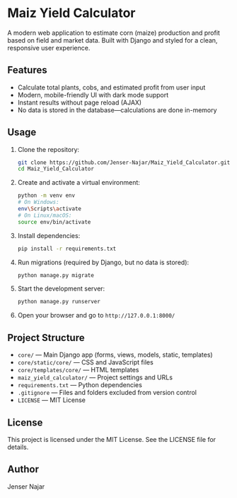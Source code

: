 
Maiz Yield Calculator
=====================

A modern web application to estimate corn (maize) production and profit based on field and market data. Built with Django and styled for a clean, responsive user experience.

Features
--------
- Calculate total plants, cobs, and estimated profit from user input
- Modern, mobile-friendly UI with dark mode support
- Instant results without page reload (AJAX)
- No data is stored in the database—calculations are done in-memory

Usage
-----
1. Clone the repository:
   ```sh
   git clone https://github.com/Jenser-Najar/Maiz_Yield_Calculator.git
   cd Maiz_Yield_Calculator
   ```
2. Create and activate a virtual environment:
   ```sh
   python -m venv env
   # On Windows:
   env\Scripts\activate
   # On Linux/macOS:
   source env/bin/activate
   ```
3. Install dependencies:
   ```sh
   pip install -r requirements.txt
   ```
4. Run migrations (required by Django, but no data is stored):
   ```sh
   python manage.py migrate
   ```
5. Start the development server:
   ```sh
   python manage.py runserver
   ```
6. Open your browser and go to `http://127.0.0.1:8000/`

Project Structure
-----------------
- `core/` — Main Django app (forms, views, models, static, templates)
- `core/static/core/` — CSS and JavaScript files
- `core/templates/core/` — HTML templates
- `maiz_yield_calculator/` — Project settings and URLs
- `requirements.txt` — Python dependencies
- `.gitignore` — Files and folders excluded from version control
- `LICENSE` — MIT License

License
-------
This project is licensed under the MIT License. See the LICENSE file for details.

Author
------
Jenser Najar
